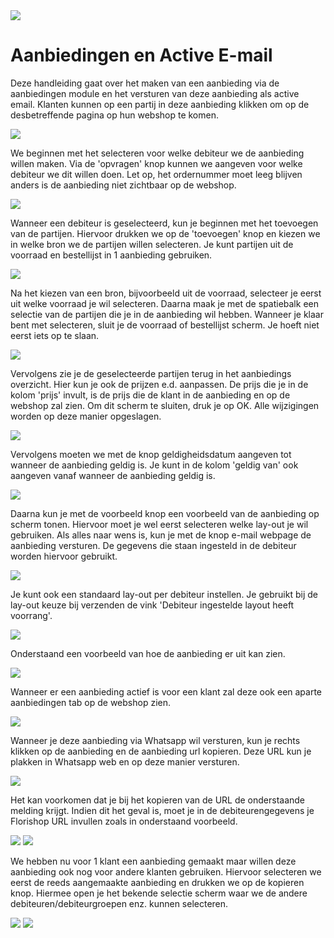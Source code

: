 <img src="../../fslogo.png"/>

# **Aanbiedingen en Active E-mail**

Deze handleiding gaat over het maken van een aanbieding via de aanbiedingen module en het versturen van deze aanbieding als active email. Klanten kunnen op een partij in deze aanbieding klikken om op de desbetreffende pagina op hun webshop te komen.

<img src=".Handleiding Active Email\media\2022-04-12-14-24-08.png" />

We beginnen met het selecteren voor welke debiteur we de aanbieding willen maken. Via de 'opvragen' knop kunnen we aangeven voor welke debiteur we dit willen doen. Let op, het ordernummer moet leeg blijven anders is de aanbieding niet zichtbaar op de webshop.

<img src=".Handleiding Active Email\media\2022-04-12-14-26-35.png" />

Wanneer een debiteur is geselecteerd, kun je beginnen met het toevoegen van de partijen. Hiervoor drukken we op de 'toevoegen' knop en kiezen we in welke bron we de partijen willen selecteren. Je kunt partijen uit de voorraad en bestellijst in 1 aanbieding gebruiken.

<img src=".Handleiding Active Email\media\2022-04-12-14-28-05.png" />

Na het kiezen van een bron, bijvoorbeeld uit de voorraad, selecteer je eerst uit welke voorraad je wil selecteren. Daarna maak je met de spatiebalk een selectie van de partijen die je in de aanbieding wil hebben. Wanneer je klaar bent met selecteren, sluit je de voorraad of bestellijst scherm. Je hoeft niet eerst iets op te slaan.

<img src=".Handleiding Active Email\media\2022-04-12-14-43-50.png" />

Vervolgens zie je de geselecteerde partijen terug in het aanbiedings overzicht. Hier kun je ook de prijzen e.d. aanpassen. De prijs die je in de kolom 'prijs' invult, is de prijs die de klant in de aanbieding en op de webshop zal zien. Om dit scherm te sluiten, druk je op OK. Alle wijzigingen worden op deze manier opgeslagen.

<img src=".Handleiding Active Email\media\2022-04-12-14-44-34.png" />

Vervolgens moeten we met de knop geldigheidsdatum aangeven tot wanneer de aanbieding geldig is. Je kunt in de kolom 'geldig van' ook aangeven vanaf wanneer de aanbieding geldig is.

<img src=".Handleiding Active Email\media\2022-04-12-14-46-35.png" />

Daarna kun je met de voorbeeld knop een voorbeeld van de aanbieding op scherm tonen. Hiervoor moet je wel eerst selecteren welke lay-out je wil gebruiken. 
Als alles naar wens is, kun je met de knop e-mail webpage de aanbieding versturen. De gegevens die staan ingesteld in de debiteur worden hiervoor gebruikt.

<img src=".Handleiding Active Email\media\2022-04-12-15-01-22.png" />

Je kunt ook een standaard lay-out per debiteur instellen. Je gebruikt bij de lay-out keuze bij verzenden de vink 'Debiteur ingestelde layout heeft voorrang'.

<img src=".Handleiding Active Email\media\2022-04-12-15-02-48.png" />

Onderstaand een voorbeeld van hoe de aanbieding er uit kan zien.

<img src=".Handleiding Active Email\media\2022-04-12-15-04-13.png" />

Wanneer er een aanbieding actief is voor een klant zal deze ook een aparte aanbiedingen tab op de webshop zien.

<img src=".Handleiding Active Email\media\2022-04-12-15-07-17.png" />

Wanneer je deze aanbieding via Whatsapp wil versturen, kun je rechts klikken op de aanbieding en de aanbieding url kopieren. Deze URL kun je plakken in Whatsapp web en op deze manier versturen.

<img src=".Handleiding Active Email\media\2022-04-12-16-08-38.png" />

Het kan voorkomen dat je bij het kopieren van de URL de onderstaande melding krijgt. Indien dit het geval is, moet je in de debiteurengegevens je Florishop URL invullen zoals in onderstaand voorbeeld.

<img src=".Handleiding Active Email\media\2022-04-22-12-58-25.png" />

<img src=".Handleiding Active Email\media\2022-04-22-12-58-45.png" />

We hebben nu voor 1 klant een aanbieding gemaakt maar willen deze aanbieding ook nog voor andere klanten gebruiken. Hiervoor selecteren we eerst de reeds aangemaakte aanbieding en drukken we op de kopieren knop. Hiermee open je het bekende selectie scherm waar we de andere debiteuren/debiteurgroepen enz. kunnen selecteren. 

<img src=".Handleiding Active Email\media\2022-04-12-16-18-41.png" />

<img src=".Handleiding Active Email\media\2022-04-12-16-20-56.png" />
